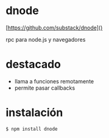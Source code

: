 # dnode

[https://github.com/substack/dnode]()

rpc para node.js y navegadores

# destacado

*   llama a funciones remotamente
*   permite pasar callbacks

# instalación

    $ npm install dnode
